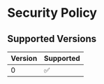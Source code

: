 # Security Policy

## Supported Versions

| Version | Supported          |
| ------- | ------------------ |
| 0   | :white_check_mark: |
